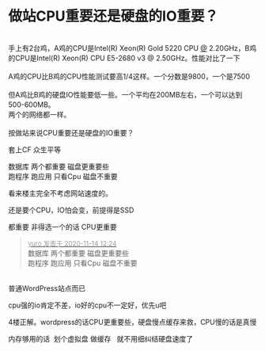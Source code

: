 # 做站CPU重要还是硬盘的IO重要？


<br />
手上有2台鸡，A鸡的CPU是Intel(R) Xeon(R) Gold 5220 CPU <a href="https://www.hostloc.com/home.php?mod=space&amp;uid=175" target="_blank">@</a> 2.20GHz，B鸡的CPU是Intel(R) Xeon(R) CPU E5-2680 v3 @ 2.50GHz。性能对比了一下<br />
<br />
A鸡的CPU比B鸡的CPU性能测试要高1/4这样。一个分数是9800，一个是7500<br />
<br />
但A鸡比B鸡的硬盘IO性能要低一些。一个平均在200MB左右，一个可以达到500-600MB。<br />
两个的网络都一样。<br />
<br />
按做站来说CPU重要还是硬盘的IO重要？

套上CF 众生平等<img src="static/image/smiley/default/lol.gif" smilieid="12" border="0" alt="" />

数据库 两个都重要 磁盘更重要些<br />
跑程序 跑应用 只看Cpu 磁盘不重要

看来楼主完全不考虑网站速度的。

还是要个CPU，IO怕会变，前提得是SSD

都重要 非得选一个的话 CPU更重要

<div class="quote"><blockquote><font size="2"><a href="https://www.hostloc.com/forum.php?mod=redirect&amp;goto=findpost&amp;pid=9452576&amp;ptid=766574" target="_blank"><font color="#999999">yuro 发表于 2020-11-14 12:24</font></a></font><br />
数据库 两个都重要 磁盘更重要些<br />
跑程序 跑应用 只看Cpu 磁盘不重要</blockquote></div><br />
普通WordPress站点而已

cpu强的io肯定不差，io好的cpu不一定好，优先u吧

4楼正解。wordpress的话CPU更重要些，硬盘慢点缓存来救，CPU慢的话是真慢

内存够用的话&nbsp;&nbsp;划个虚拟盘 做缓存&nbsp; &nbsp;就不用细纠结硬盘速度了
